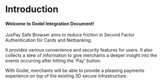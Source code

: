 # Introduction

#### Welcome to Godel Integration Document!

JusPay Safe Browser aims to reduce friction in Second Factor Authentication for Cards and Netbanking. 

It provides various convenience and security features for users. It also collects a slew of information to give merchants a deeper insight into the events occurring after hitting the 'Pay' button.

With Godel, merchants will be able to provide a pleasing payments experience on top of the existing 3D secure infrastructure.